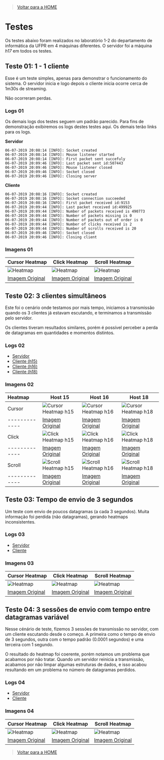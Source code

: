 > [Voltar para a HOME](index.md)

# Testes
Os testes abaixo foram realizados no laboratório 1-2 do departamento de informática da UFPR em 4 máquinas diferentes.
O servidor foi a máquina *h17* em todos os testes.

## Teste 01: 1 - 1 cliente
Esse é um teste simples, apenas para demonstrar o funcionamento do sistema.
O servidor inicia e logo depois o cliente inicia ocorre cerca de 1m30s de streaming.

Não ocorreram perdas.

### Logs 01
Os demais logs dos testes seguem um padrão parecido. Para fins de demonstração exibiremos os logs destes testes aqui. Os demais terão links para os logs.

**Servidor**
```log
06-07-2019 20:08:14 [INFO]: Socket created
06-07-2019 20:08:14 [INFO]: Mouse listener started
06-07-2019 20:08:14 [INFO]: First packet sent succefuly
06-07-2019 20:09:46 [INFO]: Last packet sent id:507443
06-07-2019 20:09:46 [INFO]: Mouse listener closed
06-07-2019 20:09:46 [INFO]: Socket closed
06-07-2019 20:09:46 [INFO]: Closing server
```

**Cliente**
```log
06-07-2019 20:08:16 [INFO]: Socket created
06-07-2019 20:08:16 [INFO]: Socket connection succeeded
06-07-2019 20:08:16 [INFO]: First packet received id:9153
06-07-2019 20:09:44 [INFO]: Last packet received id:499925
06-07-2019 20:09:44 [INFO]: Number of packets received is 490773
06-07-2019 20:09:44 [INFO]: Number of packets missing is 0
06-07-2019 20:09:44 [INFO]: Number of packets out of order is 0
06-07-2019 20:09:44 [INFO]: Number of clicks received is 2
06-07-2019 20:09:44 [INFO]: Number of scrolls received is 20
06-07-2019 20:09:46 [INFO]: Socket closed
06-07-2019 20:09:46 [INFO]: Closing client
```
### Imagens 01
| Cursor Heatmap  | Click Heatmap | Scroll Heatmap |
| ------------- | ------------- | ------------- |
| ![Heatmap](https://ultravic.github.io/cursor_stream/tests/test_01/h18_cursor_heat.jpg) | ![Heatmap](https://ultravic.github.io/cursor_stream/tests/test_01/h18_press_heat.jpg) | ![Heatmap](https://ultravic.github.io/cursor_stream/tests/test_01/h18_scroll_heat.jpg) |
| [Imagem Original](https://ultravic.github.io/cursor_stream/tests/test_01/h18_cursor_heat.jpg) | [Imagem Original](https://ultravic.github.io/cursor_stream/tests/test_01/h18_press_heat.jpg) | [Imagem Original](https://ultravic.github.io/cursor_stream/tests/test_01/h18_scroll_heat.jpg) |

## Teste 02: 3 clientes simultâneos
Este foi o cenário onde testamos por mais tempo, iniciamos a transmissão quando os 3 clientes já estavam escutando, e terminamos a transmissão pelo servidor.

Os clientes tiveram resultados similares, porém é possível perceber a perda de datagramas em quantidades e momentos distintos.

### Logs 02
- [Servidor](tests/test_02/server.log)
- [Cliente (h15)](tests/test_02/h15_client.log)
- [Cliente (h16)](tests/test_02/h16_client.log)
- [Cliente (h18)](tests/test_02/h18_client.log)

### Imagens 02
| Heatmap | Host 15 | Host 16 | Host 18 |
| :------------ | ------------- | ------------- | ------------- |
| Cursor  | ![Cursor Heatmap h15](https://ultravic.github.io/cursor_stream/tests/test_02/h15_cursor_heat.jpg) | ![Cursor Heatmap h16](https://ultravic.github.io/cursor_stream/tests/test_02/h16_cursor_heat.jpg) | ![Cursor Heatmap h18](https://ultravic.github.io/cursor_stream/tests/test_02/h18_cursor_heat.jpg) |
| ------------- | [Imagem Original](https://ultravic.github.io/cursor_stream/tests/test_02/h15_cursor_heat.jpg) | [Imagem Original](https://ultravic.github.io/cursor_stream/tests/test_02/h16_cursor_heat.jpg) | [Imagem Original](https://ultravic.github.io/cursor_stream/tests/test_02/h18_cursor_heat.jpg) |
| Click  | ![Click Heatmap h15](https://ultravic.github.io/cursor_stream/tests/test_02/h15_press_heat.jpg) | ![Click Heatmap h16](https://ultravic.github.io/cursor_stream/tests/test_02/h16_press_heat.jpg) | ![Click Heatmap h18](https://ultravic.github.io/cursor_stream/tests/test_02/h18_press_heat.jpg) |
| ------------- | [Imagem Original](https://ultravic.github.io/cursor_stream/tests/test_02/h15_press_heat.jpg) | [Imagem Original](https://ultravic.github.io/cursor_stream/tests/test_02/h16_press_heat.jpg) | [Imagem Original](https://ultravic.github.io/cursor_stream/tests/test_02/h18_press_heat.jpg) |
| Scroll | ![Scroll Heatmap h15](https://ultravic.github.io/cursor_stream/tests/test_02/h15_scroll_heat.jpg) | ![Scroll Heatmap h16](https://ultravic.github.io/cursor_stream/tests/test_02/h16_scroll_heat.jpg) | ![Scroll Heatmap h18](https://ultravic.github.io/cursor_stream/tests/test_02/h18_scroll_heat.jpg) |
| ------------- | [Imagem Original](https://ultravic.github.io/cursor_stream/tests/test_02/h15_scroll_heat.jpg) | [Imagem Original](https://ultravic.github.io/cursor_stream/tests/test_02/h16_scroll_heat.jpg) | [Imagem Original](https://ultravic.github.io/cursor_stream/tests/test_02/h18_scroll_heat.jpg) |

## Teste 03: Tempo de envio de 3 segundos
Um teste com envio de poucos datagramas (a cada 3 segundos). Muita informação foi perdida (não datagramas), gerando heatmaps inconsistentes.

### Logs 03
- [Servidor](tests/test_03/server.log)
- [Cliente](tests/test_03/h16_client.log)

### Imagens 03
| Cursor Heatmap  | Click Heatmap | Scroll Heatmap |
| ------------- | ------------- | ------------- |
| ![Heatmap](https://ultravic.github.io/cursor_stream/tests/test_03/h16_cursor_heat.jpg) | ![Heatmap](https://ultravic.github.io/cursor_stream/tests/test_03/h16_press_heat.jpg) | ![Heatmap](https://ultravic.github.io/cursor_stream/tests/test_03/h16_scroll_heat.jpg)  |
| [Imagem Original](https://ultravic.github.io/cursor_stream/tests/test_03/h16_cursor_heat.jpg) | [Imagem Original](https://ultravic.github.io/cursor_stream/tests/test_03/h16_press_heat.jpg) | [Imagem Original](https://ultravic.github.io/cursor_stream/tests/test_03/h16_scroll_heat.jpg) |

## Teste 04: 3 sessões de envio com tempo entre datagramas variável
Nesse cénário de teste, fizemos 3 sessões de transmissão no servidor, com um cliente escutando desde o começo. A primeira como o tempo de envio de 3 segundos, outra com o tempo padrão (0.0001 segundos) e uma terceira com 1 segundo.

O resultado do heatmap foi coerente, porém notamos um problema que acabamos por não tratar. Quando um servidor reinicia a transmissão, acabamos por não limpar algumas estruturas de dados, e isso acabou resultando em um problema no número de datagramas perdidos.

### Logs 04
- [Servidor](tests/test_04/server.log)
- [Cliente](tests/test_04/h16_client.log)

### Imagens 04
| Cursor Heatmap  | Click Heatmap | Scroll Heatmap |
| ------------- | ------------- | ------------- |
| ![Heatmap](https://ultravic.github.io/cursor_stream/tests/test_04/h16_cursor_heat.jpg) | ![Heatmap](https://ultravic.github.io/cursor_stream/tests/test_04/h16_press_heat.jpg) | ![Heatmap](https://ultravic.github.io/cursor_stream/tests/test_04/h16_scroll_heat.jpg) |
| [Imagem Original](https://ultravic.github.io/cursor_stream/tests/test_04/h16_cursor_heat.jpg) | [Imagem Original](https://ultravic.github.io/cursor_stream/tests/test_04/h16_press_heat.jpg) | [Imagem Original](https://ultravic.github.io/cursor_stream/tests/test_04/h16_scroll_heat.jpg) |

> [Voltar para a HOME](index.md)
